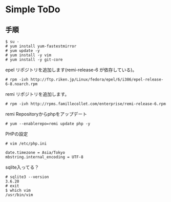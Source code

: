 Simple ToDo
===========================


手順
---------

```
$ su -
# yum install yum-fastestmirror
# yum update -y
# yum install -y vim
# yum install -y git-core
```

epel リポジトリを追加します(remi-release-6 が依存している)。

```
# rpm -ivh http://ftp.riken.jp/Linux/fedora/epel/6/i386/epel-release-6-8.noarch.rpm
```

remi リポジトリを追加します。

```
# rpm -ivh http://rpms.famillecollet.com/enterprise/remi-release-6.rpm
```

remi Repositoryからphpをアップデート

```
# yum --enablerepo=remi update php -y
```

PHPの設定

```
# vim /etc/php.ini
```

```
date.timezone = Asia/Tokyo
mbstring.internal_encoding = UTF-8
```

sqlite入ってる？

```
# sqlite3 --version
3.6.20
# exit
$ which vim
/usr/bin/vim
```
